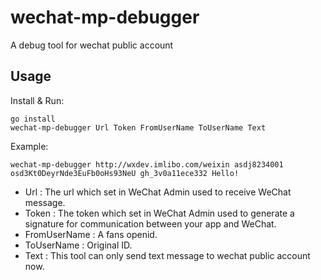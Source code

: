 # wechat-mp-debugger
A debug tool for wechat public account

## Usage

Install & Run:

    go install
    wechat-mp-debugger Url Token FromUserName ToUserName Text

Example:

    wechat-mp-debugger http://wxdev.imlibo.com/weixin asdj8234001 osd3Kt0DeyrNde3EuFb0oHs93NeU gh_3v0a11ece332 Hello!

* Url : The url which set in WeChat Admin used to receive WeChat message.
* Token : The token which set in WeChat Admin used to generate a signature for communication between your app and WeChat.
* FromUserName : A fans openid.
* ToUserName : Original ID.
* Text : This tool can only send text message to wechat public account now.
